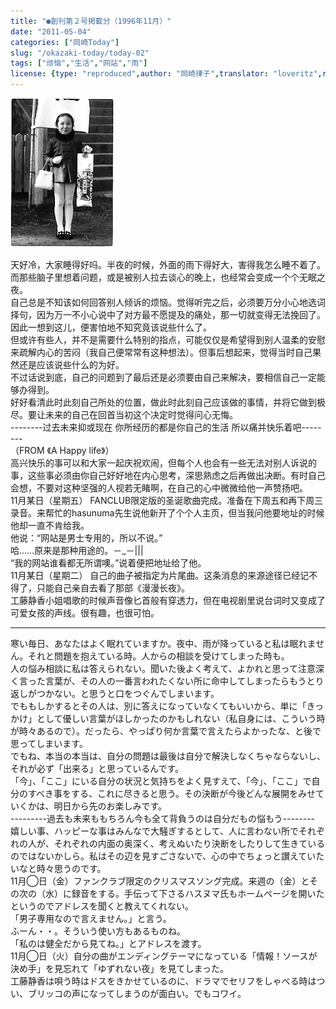 ```yaml
---
title: "●創刊第２号掲載分（1996年11月）"
date: "2011-05-04"
categories: ["岡崎Today"]
slug: "/okazaki-today/today-02"
tags: ["烦恼","生活","网站","雨"]
license: {type: "reproduced",author: "岡崎律子",translator: "loveritz",reproduced-url: "http://love.life.coocan.jp/today/today2.html",reproduced-website: "岡崎律子Book"}
---
```


[![](./images/753.gif)](./images/753.gif)


天好冷，大家睡得好吗。半夜的时候，外面的雨下得好大，害得我怎么睡不着了。而那些脑子里想着问题，或是被别人拉去谈心的晚上，也经常会变成一个个无眠之夜。  
自己总是不知该如何回答别人倾诉的烦恼。觉得听完之后，必须要万分小心地选词择句，因为万一不小心说中了对方最不愿提及的痛处，那一切就变得无法挽回了。因此一想到这儿，便害怕地不知究竟该说些什么了。  
但或许有些人，并不是需要什么特别的指点，可能仅仅是希望得到别人温柔的安慰来疏解内心的苦闷（我自己便常常有这种想法）。但事后想起来，觉得当时自己果然还是应该说些什么的为好。  
不过话说到底，自己的问题到了最后还是必须要由自己来解决，要相信自己一定能够办得到。  
好好看清此时此刻自己所处的位置，做此时此刻自己应该做的事情，并将它做到极尽。要让未来的自己在回首当初这个决定时觉得问心无悔。  
\--------过去未来抑或现在 你所经历的都是你自己的生活 所以痛并快乐着吧--------  
（FROM 《A Happy life》）  
高兴快乐的事可以和大家一起庆祝欢闹，但每个人也会有一些无法对别人诉说的事，这些事必须由你自己好好地在内心思考，深思熟虑之后再做出决断。有时自己会想，不要对这种坚强的人视若无睹啊，在自己的心中微微给他一声赞扬吧。  
11月某日（星期五） FANCLUB限定版的圣诞歌曲完成。准备在下周五和再下周三录音。来帮忙的hasunuma先生说他新开了个个人主页，但当我问他要地址的时候他却一直不肯给我。  
他说：“网站是男士专用的，所以不说。”  
哈……原来是那种用途的。－\_－|||  
“我的网站谁看都无所谓噢。”说着便把地址给了他。  
11月某日（星期二） 自己的曲子被指定为片尾曲。这条消息的来源途径已经记不得了，只能自己亲自去看了那部《漫漫长夜》。  
工藤静香小姐唱歌的时候声音像匕首般有穿透力，但在电视剧里说台词时又变成了可爱女孩的声线。很有趣，也很可怕。

---

寒い毎日、あなたはよく眠れていますか。夜中、雨が降っていると私は眠れません。それと問題を抱えている時。人からの相談を受けてしまった時も。  
人の悩み相談に私は答えられない。聞いた後よく考えて、よかれと思って注意深く言った言葉が、その人の一番言われたくない所に命中してしまったらもうとり返しがつかない。と思うと口をつぐんでしまいます。  
でももしかするとその人は、別に答えになっていなくてもいいから、単に「きっかけ」として優しい言葉がほしかったのかもしれない（私自身には、こういう時が時々あるので）。だったら、やっぱり何か言葉で言えたらよかったな、と後で思ってしまいます。  
でもね、本当の本当は、自分の問題は最後は自分で解決しなくちゃならないし、それが必ず「出来る」と思っているんです。  
「今」、「ここ」にいる自分の状況と気持ちをよく見すえて、「今」、「ここ」で自分のすべき事をする、これに尽きると思う。その決断が今後どんな展開をみせていくかは、明日から先のお楽しみです。  
\---------過去も未来ももちろん今も全て背負うのは自分だもの悩もう--------  
嬉しい事、ハッピーな事はみんなで大騒ぎするとして、人に言わない所でそれぞれの人が、それぞれの内面の奥深く、考えぬいたり決断をしたりして生きているのではないかしら。私はその辺を見すごさないで、心の中でちょっと讃えていたいなと時々思うのです。  
11月◯日（金）ファンクラブ限定のクリスマスソング完成。来週の（金）とその次の（水）に録音をする。手伝って下さるハスヌマ氏もホームページを開いたというのでアドレスを聞くと教えてくれない。  
「男子専用なので言えません。」と言う。  
ふーん・・。そういう使い方もあるものね。  
「私のは健全だから見てね。」とアドレスを渡す。  
11月◯日（火）自分の曲がエンディングテーマになっている「情報！ソースが決め手」を見忘れて「ゆずれない夜」を見てしまった。  
工藤静香は唄う時はドスをきかせているのに、ドラマでセリフをしゃべる時はつい、ブリッコの声になってしまうのが面白い。でもコワイ。  